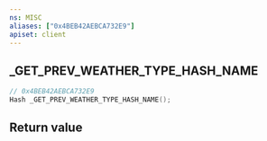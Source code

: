 ```yaml
---
ns: MISC
aliases: ["0x4BEB42AEBCA732E9"]
apiset: client
---
```

## _GET_PREV_WEATHER_TYPE_HASH_NAME

```c
// 0x4BEB42AEBCA732E9
Hash _GET_PREV_WEATHER_TYPE_HASH_NAME();
```



## Return value